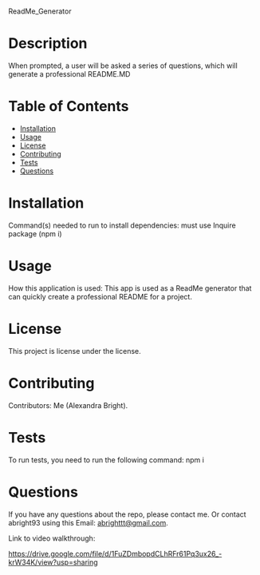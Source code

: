 # <Your-Project-Title>
ReadMe_Generator
# Description
When prompted, a user will be asked a series of questions, which will generate a professional README.MD
# Table of Contents
* [Installation](#installation)
* [Usage](#usage)
* [License](#license)
* [Contributing](#contributing)
* [Tests](#tests)
* [Questions](#questions)
# Installation
Command(s) needed to run to install dependencies: must use Inquire package (npm i)
# Usage
​How this application is used: This app is used as a ReadMe generator that can quickly create a professional README for a project.
# License
This project is license under the  license.
# Contributing
​Contributors: Me (Alexandra Bright).
# Tests
To run tests, you need to run the following command: npm i
# Questions
If you have any questions about the repo, please contact me.
Or contact abright93 using this Email: abrighttt@gmail.com.



Link to video walkthrough:

https://drive.google.com/file/d/1FuZDmbopdCLhRFr61Pq3ux26_-krW34K/view?usp=sharing
